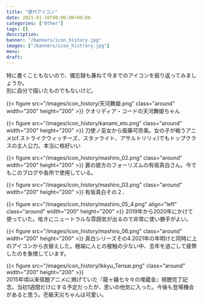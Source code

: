 ```yaml
---
title: "歴代アイコン"
date: 2021-01-10T00:00:00+09:00
categories: ["Other"]
tags: []
description:
banner: "/banners/icon_history.jpg"
images: ["/banners/icon_histrory.jpg"]
menu: 
draft:
---
```

特に書くこともないので、備忘録も兼ねて今までのアイコンを振り返ってみましょうか。  
別に自分で描いたものでもないけど。
<!--more-->
{{< figure src="/images/icon_history/天河舞姫.png" class="around" width="200" height="200" >}}
クオリディア・コードの天河舞姫ちゃん

{{< figure src="/images/icon_history/kanami_eto.png" class="around" width="200" height="200" >}}
刀使ノ巫女から衛藤可奈美。女の子が戦うアニメ(cf.ストライクウィッチーズ、スタァライト、アサルトリリィ)でもトップクラスの主人公力。本当に格好いい

{{< figure src="/images/icon_history/mashiro_02.png" class="around" width="200" height="200" >}}
蒼の彼方のフォーリズムの有坂真白さん。今でもこのブログや各所で使用している。

{{< figure src="/images/icon_history/mashiro_03.png" class="around" width="200" height="200" >}}
有坂真白その２．

{{< figure src="/images/icon_history/mashiro_05_4.png"  align="left" class="around" width="200" height="200" >}}
2019年から2020年にかけて使っていた。呟きにニュートラルな雰囲気が出るので非常に使い勝手がよい。

{{< figure src="/images/icon_history/mashiro_06.png" class="around" width="200" height="200" >}}
真白シリーズその4.2021年の年明けと同時に上のアイコンから衣替えした。極端に人との接触の少ない中、去年を過ごして疲弊したのを象徴しています。

{{< figure src="/images/icon_history/Ikkyu_Tensai.png" class="around" width="200" height="200" >}}  
2015年頃以来宿題アニメに掲げていた『龍ヶ嬢七々々の埋蔵金』視聴完了記念。当初1週間だけにする予定だったが、思いの他気に入った。今後も登場機会があると思う。壱級天災ちゃんは可愛い。
